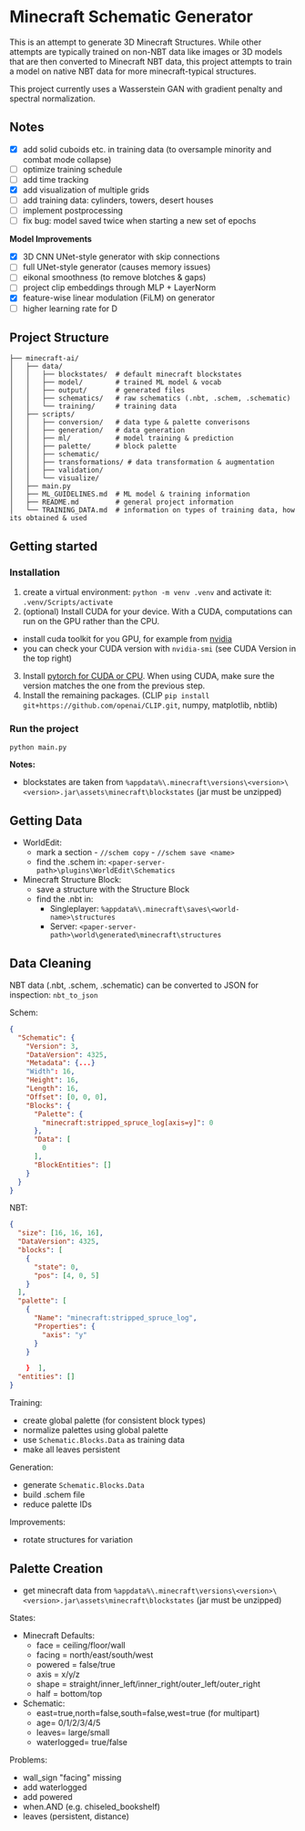 # Minecraft Schematic Generator

This is an attempt to generate 3D Minecraft Structures. While other attempts are typically trained on non-NBT data like
images or 3D models that are then converted to Minecraft NBT data, this project attempts to train a model on native NBT
data for more minecraft-typical structures.

This project currently uses a Wasserstein GAN with gradient penalty and spectral normalization.

## Notes
- [x] add solid cuboids etc. in training data (to oversample minority and combat mode collapse)
- [ ] optimize training schedule
- [ ] add time tracking
- [x] add visualization of multiple grids
- [ ] add training data: cylinders, towers, desert houses
- [ ] implement postprocessing
- [ ] fix bug: model saved twice when starting a new set of epochs

**Model Improvements**
- [x] 3D CNN UNet-style generator with skip connections
- [ ] full UNet-style generator (causes memory issues)
- [ ] eikonal smoothness (to remove blotches & gaps)
- [ ] project clip embeddings through MLP + LayerNorm
- [x] feature-wise linear modulation (FiLM) on generator
- [ ] higher learning rate for D

## Project Structure
```
├── minecraft-ai/
│   ├── data/
│   │   ├── blockstates/  # default minecraft blockstates
│   │   ├── model/        # trained ML model & vocab
│   │   ├── output/       # generated files
│   │   ├── schematics/   # raw schematics (.nbt, .schem, .schematic)
│   │   └── training/     # training data
│   ├── scripts/
│   │   ├── conversion/   # data type & palette converisons
│   │   ├── generation/   # data generation
│   │   ├── ml/           # model training & prediction
│   │   ├── palette/      # block palette
│   │   ├── schematic/
│   │   ├── transformations/ # data transformation & augmentation
│   │   ├── validation/
│   │   └── visualize/
│   ├── main.py
│   ├── ML_GUIDELINES.md  # ML model & training information
│   ├── README.md         # general project information
│   └── TRAINING_DATA.md  # information on types of training data, how its obtained & used
```

## Getting started
### Installation
1. create a virtual environment: `python -m venv .venv` and activate it: `.venv/Scripts/activate`
2. (optional) Install CUDA for your device. With a CUDA, computations can run on the GPU rather than the CPU.
  - install cuda toolkit for you GPU, for example from [nvidia](https://developer.nvidia.com/cuda-downloads)
  - you can check your CUDA version with `nvidia-smi` (see CUDA Version in the top right)
3. Install [pytorch for CUDA or CPU](https://pytorch.org/get-started/locally/). When using CUDA, make sure the version matches the one from the previous step.
4. Install the remaining packages. (CLIP `pip install git+https://github.com/openai/CLIP.git`, numpy, matplotlib, nbtlib)

### Run the project
`python main.py`

**Notes:**
- blockstates are taken from `%appdata%\.minecraft\versions\<version>\<version>.jar\assets\minecraft\blockstates` (jar must be unzipped)

## Getting Data
- WorldEdit:
  - mark a section - `//schem copy` - `//schem save <name>`
  - find the .schem in: `<paper-server-path>\plugins\WorldEdit\Schematics`
- Minecraft Structure Block:
  - save a structure with the Structure Block
  - find the .nbt in:
    - Singleplayer: `%appdata%\.minecraft\saves\<world-name>\structures`
    - Server: `<paper-server-path>\world\generated\minecraft\structures`

## Data Cleaning
NBT data (.nbt, .schem, .schematic) can be converted to JSON for inspection: `nbt_to_json`

Schem:
```json
{
  "Schematic": {
    "Version": 3,
    "DataVersion": 4325,
    "Metadata": {...}
    "Width": 16,
    "Height": 16,
    "Length": 16,
    "Offset": [0, 0, 0],
    "Blocks": {
      "Palette": {
        "minecraft:stripped_spruce_log[axis=y]": 0
      },
      "Data": [
        0
      ],
      "BlockEntities": []
    }
  }
}
```

NBT:
```json
{
  "size": [16, 16, 16],
  "DataVersion": 4325,
  "blocks": [
    {
      "state": 0,
      "pos": [4, 0, 5]
    }
  ],
  "palette": [
    {
      "Name": "minecraft:stripped_spruce_log",
      "Properties": {
        "axis": "y"
      }
    }

    }  ],
  "entities": []
}
```

Training:
- create global palette (for consistent block types)
- normalize palettes using global palette
- use `Schematic.Blocks.Data` as training data
- make all leaves persistent

Generation:
- generate `Schematic.Blocks.Data`
- build .schem file
- reduce palette IDs

Improvements:
- rotate structures for variation

## Palette Creation
- get minecraft data from `%appdata%\.minecraft\versions\<version>\<version>.jar\assets\minecraft\blockstates` (jar must be unzipped)

States:
- Minecraft Defaults:
  - face = ceiling/floor/wall
  - facing = north/east/south/west
  - powered = false/true
  - axis = x/y/z
  - shape = straight/inner_left/inner_right/outer_left/outer_right
  - half = bottom/top
- Schematic:
  - east=true,north=false,south=false,west=true (for multipart)
  - age= 0/1/2/3/4/5
  - leaves= large/small
  - waterlogged= true/false

Problems:
- wall_sign "facing" missing
- add waterlogged
- add powered
- when.AND (e.g. chiseled_bookshelf)
- leaves (persistent, distance)

